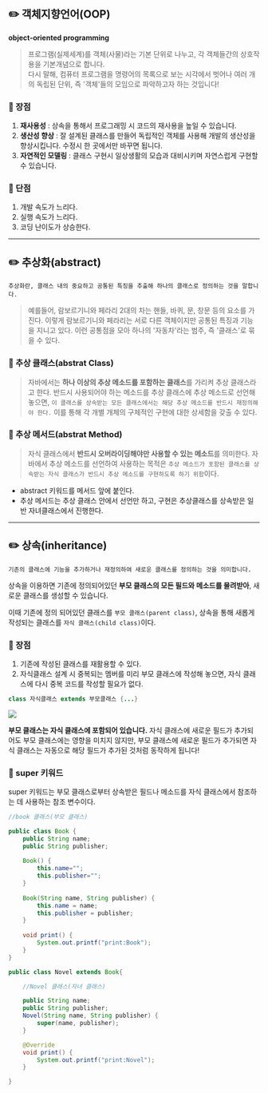 ## ✏️ 객체지향언어(OOP)

**object-oriented programming**

>프로그램(실제세계)를 객체(사물)라는 기본 단위로 나누고, 각 객체들간의 상호작용을 기본개념으로 합니다.
<br>다시 말해, 컴퓨터 프로그램을 명령어의 목록으로 보는 시각에서 벗어나 여러 개의 독립된 단위, 즉 '객체'들의 모임으로 파악하고자 하는 것입니다!


### 📍 장점

1. **재사용성**
: 상속을 통해서 프로그래밍 시 코드의 재사용을 높일 수 있습니다.
2. **생산성 향상**
: 잘 설계된 클래스를 만들어 독립적인 객체를 사용해 개발의 생산성을 향상시킵니다. 수정시 한 곳에서만 바꾸면 됩니다.
3. **자연적인 모델링**
: 클래스 구현시 일상생활의 모습과 대비시키며 자연스럽게 구현할 수 있습니다.

### 📍 단점
1. 개발 속도가 느리다.
2. 실행 속도가 느리다.
3. 코딩 난이도가 상승한다.

---

## ✏️ 추상화(abstract)

``추상화란, 클래스 내의 중요하고 공통된 특징을 추출해 하나의 클래스로 정의하는 것을 말합니다.``

>예를들어, 람보르기니와 페라리 2대의 차는 핸들, 바퀴, 문, 창문 등의 요소를 가진다. 이렇게 람보르기니와 페라리는 서로 다른 객체이지만 공통된 특징과 기능을 지니고 있다. 이런 공통점을 모아 하나의 '자동차'라는 범주, 즉 '클래스'로 묶을 수 있다.

### 📎 추상 클래스(abstrat Class)

>자바에서는 **하나 이상의 추상 메소드를 포함하는 클래스**를 가리켜 추상 클래스라고 한다. 반드시 사용되어야 하는 메소드를 추상 클래스에 추상 메소드로 선언해 놓으면, ``이 클래스를 상속받는 모든 클래스에서는 해당 추상 메소드를 반드시 재정의해야 한다.`` 이를 통해 각 개별 개체의 구체적인 구현에 대한 상세함을 갖출 수 있다.

### 📎 추상 메서드(abstrat Method)

>자식 클래스에서 **반드시 오버라이딩해야만 사용할 수 있는 메소드**를 의미한다. 자바에서 추상 메소드를 선언하여 사용하는 목적은 ``추상 메소드가 포함된 클래스를 상속받는 자식 클래스가 반드시 추상 메소드를 구현하도록 하기 위함``이다.

- abstract 키워드를 메서드 앞에 붙인다.
- 추상 메서드는 추상 클래스 안에서 선언만 하고, 구현은 추상클래스를 상속받은 일반 자녀클래스에서 진행한다.

---

## ✏️ 상속(inheritance)

``기존의 클래스에 기능을 추가하거나 재정의하여 새로운 클래스를 정의하는 것을 의미합니다.``

상속을 이용하면 기존에 정의되어있던 **부모 클래스의 모든 필드와 메소드를 물려받아**, 새로운 클래스를 생성할 수 있습니다.

이때 기존에 정의 되어있던 클래스를 ``부모 클래스(parent class)``, 상속을 통해 새롭게 작성되는 클래스를 ``자식 클래스(child class)``이다.

### 📍 장점

1. 기존에 작성된 클래스를 재활용할 수 있다.
1. 자식클래스 설계 시 중복되는 멤버를 미리 부모 클래스에 작성해 놓으면, 자식 클래스에 다시 중복 코드를 작성할 필요가 없다.

```java
class 자식클래스 extends 부모클래스 {...}
```

![](http://www.tcpschool.com/lectures/img_java_inheritance_diagram.png)

**부모 클래스는 자식 클래스에 포함되어 있습니다.** 자식 클래스에 새로운 필드가 추가되어도 부모 클래스에는 영향을 미치지 않지만, 부모 클래스에 새로운 필드가 추가되면 자식 클래스는 자동으로 해당 필드가 추가된 것처럼 동작하게 됩니다!

### 📍 super 키워드

super 키워드는 부모 클래스로부터 상속받은 필드나 메소드를 자식 클래스에서 참조하는 데 사용하는 참조 변수이다.

```java
//book 클래스(부모 클래스)

public class Book {
    public String name;
    public String publisher;
    
    Book() {
        this.name="";
        this.publisher="";
    }
    
    Book(String name, String publisher) {
        this.name = name;
        this.publisher = publisher;
    }
    
    void print() {
        System.out.printf("print:Book");
    }
}
````

```java
public class Novel extends Book{

	//Novel 클래스(자녀 클래스)

    public String name;
    public String publisher;
    Novel(String name, String publisher) {
        super(name, publisher);
    }

    @Override
    void print() {
        System.out.printf("print:Novel");
    }

}
```